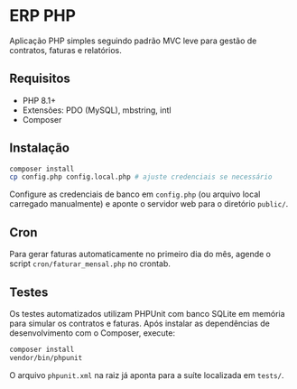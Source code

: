 # ERP PHP

Aplicação PHP simples seguindo padrão MVC leve para gestão de contratos, faturas e relatórios.

## Requisitos

- PHP 8.1+
- Extensões: PDO (MySQL), mbstring, intl
- Composer

## Instalação

```bash
composer install
cp config.php config.local.php # ajuste credenciais se necessário
```

Configure as credenciais de banco em `config.php` (ou arquivo local carregado manualmente) e aponte o servidor web para o diretório `public/`.

## Cron

Para gerar faturas automaticamente no primeiro dia do mês, agende o script `cron/faturar_mensal.php` no crontab.

## Testes

Os testes automatizados utilizam PHPUnit com banco SQLite em memória para simular os contratos e faturas. Após instalar as dependências de desenvolvimento com o Composer, execute:

```bash
composer install
vendor/bin/phpunit
```

O arquivo `phpunit.xml` na raiz já aponta para a suíte localizada em `tests/`.

